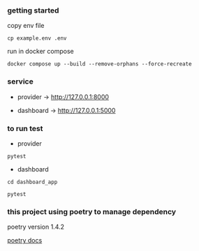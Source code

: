 ### getting started

copy env file
```
cp example.env .env
```

run in docker compose
```
docker compose up --build --remove-orphans --force-recreate
```

### service

- provider -> http://127.0.0.1:8000

- dashboard -> http://127.0.0.1:5000

### to run test

- provider

```
pytest
```

- dashboard

```
cd dashboard_app

pytest
```

### this project using poetry to manage dependency

poetry version 1.4.2

[poetry docs](https://python-poetry.org/docs/)
